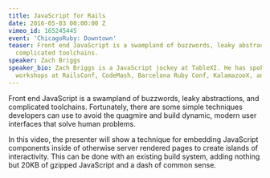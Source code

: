 ```yaml
---
title: JavaScript for Rails
date: 2016-05-03 00:00:00 Z
vimeo_id: 165245445
event: 'ChicagoRuby: Downtown'
teaser: Front end JavaScript is a swampland of buzzwords, leaky abstractions, and
  complicated toolchains.
speaker: Zach Briggs
speaker_bio: Zach Briggs is a JavaScript jockey at TableXI. He has spoken or taught
  workshops at RailsConf, CodeMash, Barcelona Ruby Conf, KalamazooX, and many more.
---
```


Front end JavaScript is a swampland of buzzwords, leaky abstractions, and complicated toolchains. Fortunately, there are some simple techniques developers can use to avoid the quagmire and build dynamic, modern user interfaces that solve human problems.

In this video, the presenter will show a technique for embedding JavaScript components inside of otherwise server rendered pages to create islands of interactivity. This can be done with an existing build system, adding nothing but 20KB of gzipped JavaScript and a dash of common sense.  
